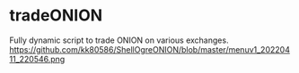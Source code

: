 # tradeONION
Fully dynamic script to trade ONION on various exchanges.
https://github.com/kk80586/ShellOgreONION/blob/master/menuv1_20220411_220546.png
